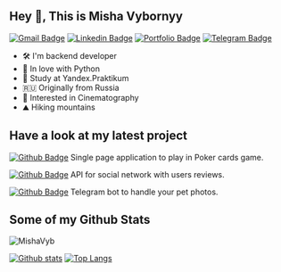 ## Hey 👋, This is Misha Vybornyy

[![Gmail Badge](https://img.shields.io/badge/-vbrn.mv@gmail.com-c14438?style=flat&logo=Gmail&logoColor=white&link=mailto:vbrn.mv@gmail.com)](mailto:vbrn.mv@gmail.com)
[![Linkedin Badge](https://img.shields.io/badge/-mikhail_vybornyy-0072b1?style=flat&logo=Linkedin&logoColor=white&link=https://www.linkedin.com/in/mikhail-vybornyy-2a510a253/)](https://www.linkedin.com/in/mikhail-vybornyy-2a510a253/) 
[![Portfolio Badge](https://img.shields.io/badge/resume-web-blue?style=flat&link=https://mishavyb.github.io//)](https://mishavyb.github.io/) 
[![Telegram Badge](https://img.shields.io/badge/-mishaviborniy-blue?style=social&logo=telegram&link=https://t.me/mishaviborniy)](https://t.me/mishaviborniy) <p align='left'>
 

- 🛠 I'm backend developer
- 🐍 In love with Python
- 📖 Study at Yandex.Praktikum
- 🇷🇺 Originally from Russia
- 👀 Interested in Cinematography
- ⛰ Hiking mountains

## Have a look at my latest project
[![Github Badge](https://img.shields.io/badge/-Bizarre--Poker-lightgrey?style=flat&logo=github&logoColor=white&link=https://github.com/MishaVyb/bizarre-poker)](https://github.com/MishaVyb/bizarre-poker) Single page application to play in Poker cards game. 

[![Github Badge](https://img.shields.io/badge/-YaMDB-lightgrey?style=flat&logo=github&logoColor=white&link=https://github.com/MishaVyb/YaMDB)](https://github.com/MishaVyb/YaMDB) API for social network with users reviews. 

[![Github Badge](https://img.shields.io/badge/-BartBot-lightgrey?style=flat&logo=github&logoColor=white&link=https://github.com/MishaVyb/bart-bot)](https://github.com/MishaVyb/bart-bot) Telegram bot to handle your pet photos. 


## Some of my Github Stats
<p align=left> <img src=https://komarev.com/ghpvc/?username=MishaVyb alt=MishaVyb /> </p>

[![Github stats](https://github-readme-stats.vercel.app/api?username=MishaVyb&show_icons=true&include_all_commits=true)](https://github.com/MishaVyb/github-readme-stats)
[![Top Langs](https://github-readme-stats.vercel.app/api/top-langs/?username=MishaVyb&layout=compact)](https://github.com/MishaVyb/github-readme-stats)
